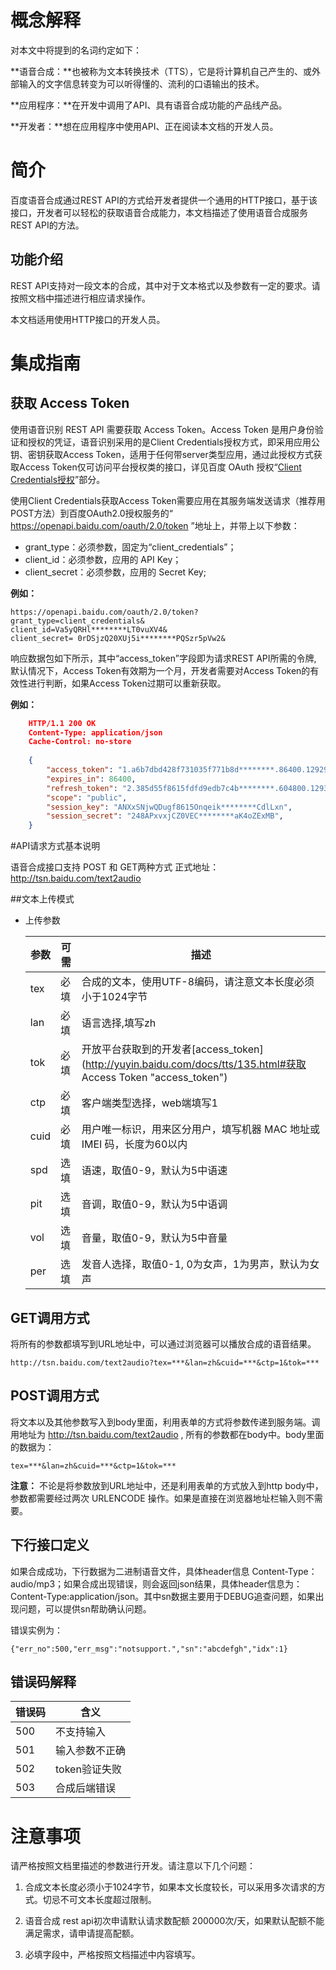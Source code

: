 # 概念解释

对本文中将提到的名词约定如下：

**语音合成：**也被称为文本转换技术（TTS），它是将计算机自己产生的、或外部输入的文字信息转变为可以听得懂的、流利的口语输出的技术。

**应用程序：**在开发中调用了API、具有语音合成功能的产品线产品。

**开发者：**想在应用程序中使用API、正在阅读本文档的开发人员。


# 简介

百度语音合成通过REST API的方式给开发者提供一个通用的HTTP接口，基于该接口，开发者可以轻松的获取语音合成能力，本文档描述了使用语音合成服务REST API的方法。

## 功能介绍

REST API支持对一段文本的合成，其中对于文本格式以及参数有一定的要求。请按照文档中描述进行相应请求操作。

本文档适用使用HTTP接口的开发人员。

# 集成指南

## 获取 Access Token

使用语音识别 REST API 需要获取 Access Token。Access Token 是用户身份验证和授权的凭证，语音识别采用的是Client Credentials授权方式，即采用应用公钥、密钥获取Access Token，适用于任何带server类型应用，通过此授权方式获取Access Token仅可访问平台授权类的接口，详见百度 OAuth 授权“[Client Credentials授权](http://developer.baidu.com/wiki/index.php?title=docs/oauth/client "Client Credentials授权")”部分。

使用Client Credentials获取Access Token需要应用在其服务端发送请求（推荐用POST方法）到百度OAuth2.0授权服务的“ https://openapi.baidu.com/oauth/2.0/token ”地址上，并带上以下参数：

- grant_type：必须参数，固定为“client_credentials”；
- client_id：必须参数，应用的 API Key；
- client_secret：必须参数，应用的 Secret Key;

**例如：**

    https://openapi.baidu.com/oauth/2.0/token?
    grant_type=client_credentials&
    client_id=Va5yQRHl********LT0vuXV4&
    client_secret= 0rDSjzQ20XUj5i********PQSzr5pVw2&

响应数据包如下所示，其中“access_token”字段即为请求REST API所需的令牌,  默认情况下，Access Token有效期为一个月，开发者需要对Access Token的有效性进行判断，如果Access Token过期可以重新获取。

**例如：**

```json
    HTTP/1.1 200 OK
    Content-Type: application/json
    Cache-Control: no-store
    
    {
        "access_token": "1.a6b7dbd428f731035f771b8d********.86400.1292922000-2346678-124328",
        "expires_in": 86400,
        "refresh_token": "2.385d55f8615fdfd9edb7c4b********.604800.1293440400-2346678-124328",
        "scope": "public",
        "session_key": "ANXxSNjwQDugf8615Onqeik********CdlLxn",
        "session_secret": "248APxvxjCZ0VEC********aK4oZExMB",
    }
```

#API请求方式基本说明

语音合成接口支持 POST 和 GET两种方式
正式地址：http://tsn.baidu.com/text2audio

##文本上传模式

- 上传参数

  |参数|可需|描述
  | ------------ | ------------ | ------------ |
  |tex|必填	|合成的文本，使用UTF-8编码，请注意文本长度必须小于1024字节
  |lan|必填	|语言选择,填写zh
  |tok|必填	|开放平台获取到的开发者[access_token](http://yuyin.baidu.com/docs/tts/135.html#获取 Access Token "access_token")
  |ctp|必填	|客户端类型选择，web端填写1
  |cuid|必填	|用户唯一标识，用来区分用户，填写机器 MAC 地址或 IMEI 码，长度为60以内
  |spd|选填	|语速，取值0-9，默认为5中语速
  |pit|选填	|音调，取值0-9，默认为5中语调
  |vol|选填	|音量，取值0-9，默认为5中音量
  |per|选填	|发音人选择，取值0-1, 0为女声，1为男声，默认为女声

## GET调用方式

将所有的参数都填写到URL地址中，可以通过浏览器可以播放合成的语音结果。

    http://tsn.baidu.com/text2audio?tex=***&lan=zh&cuid=***&ctp=1&tok=***

## POST调用方式

将文本以及其他参数写入到body里面，利用表单的方式将参数传递到服务端。调用地址为 http://tsn.baidu.com/text2audio , 所有的参数都在body中。body里面的数据为：

    tex=***&lan=zh&cuid=***&ctp=1&tok=***

**注意：**
不论是将参数放到URL地址中，还是利用表单的方式放入到http body中，参数都需要经过两次 URLENCODE 操作。如果是直接在浏览器地址栏输入则不需要。

## 下行接口定义

如果合成成功，下行数据为二进制语音文件，具体header信息 Content-Type：audio/mp3；如果合成出现错误，则会返回json结果，具体header信息为：Content-Type:application/json。其中sn数据主要用于DEBUG追查问题，如果出现问题，可以提供sn帮助确认问题。

错误实例为：

    {"err_no":500,"err_msg":"notsupport.","sn":"abcdefgh","idx":1}

## 错误码解释

|错误码	|含义
| ------------ | ------------ |
|500	|不支持输入
|501	|输入参数不正确
|502	|token验证失败
|503	|合成后端错误



# 注意事项

请严格按照文档里描述的参数进行开发。请注意以下几个问题：

1. 合成文本长度必须小于1024字节，如果本文长度较长，可以采用多次请求的方式。切忌不可文本长度超过限制。

2. 语音合成 rest api初次申请默认请求数配额 200000次/天，如果默认配额不能满足需求，请申请提高配额。

3. 必填字段中，严格按照文档描述中内容填写。